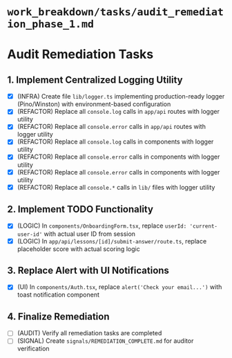 # **`work_breakdown/tasks/audit_remediation_phase_1.md`**

# Audit Remediation Tasks

## 1. Implement Centralized Logging Utility
- [x] (INFRA) Create file `lib/logger.ts` implementing production-ready logger (Pino/Winston) with environment-based configuration
- [x] (REFACTOR) Replace all `console.log` calls in `app/api` routes with logger utility
- [x] (REFACTOR) Replace all `console.error` calls in `app/api` routes with logger utility
- [x] (REFACTOR) Replace all `console.log` calls in components with logger utility
- [x] (REFACTOR) Replace all `console.error` calls in components with logger utility
- [x] (REFACTOR) Replace all `console.error` calls in components with logger utility
- [x] (REFACTOR) Replace all `console.*` calls in `lib/` files with logger utility

## 2. Implement TODO Functionality
- [x] (LOGIC) In `components/OnboardingForm.tsx`, replace `userId: 'current-user-id'` with actual user ID from session
- [x] (LOGIC) In `app/api/lessons/[id]/submit-answer/route.ts`, replace placeholder score with actual scoring logic

## 3. Replace Alert with UI Notifications
- [x] (UI) In `components/Auth.tsx`, replace `alert('Check your email...')` with toast notification component

## 4. Finalize Remediation
- [ ] (AUDIT) Verify all remediation tasks are completed
- [ ] (SIGNAL) Create `signals/REMEDIATION_COMPLETE.md` for auditor verification